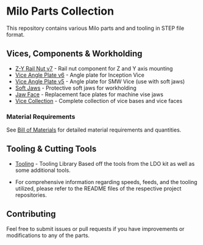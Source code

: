 # Milo Parts Collection

This repository contains various Milo parts and and tooling in STEP file format.

## Vices, Components & Workholding

- [Z-Y Rail Nut v7](T-nuts/Z-Y%20Rail%20Nut%20v7.step) - Rail nut component for Z and Y axis mounting
- [Vice Angle Plate v6](Vices/Angle%20Vice%20Plate/Vice%20Angle%20Plate%20v6.step) - Angle plate for Inception Vice
- [Vice Angle Plate v5](Vices/Angle%20Vice%20Plate/Vice%20Angle%20Plate%20v5.step) - Angle plate for SMW Vice (use with soft jaws)
- [Soft Jaws](Vices/Soft-Jaws/Soft%20Jaws.step) - Protective soft jaws for workholding
- [Jaw Face](Vices/jaw-faces/Jaw%20Face.step) - Replacement face plates for machine vise jaws
- [Vice Collection](Vices/Vice%20Collection.step) - Complete collection of vice bases and vice faces
### Material Requirements

See [Bill of Materials](BOM.md) for detailed material requirements and quantities.

## Tooling & Cutting Tools

- [Tooling](tools/.tools) - Tooling Library Based off the tools from the LDO kit as well as some additional tools.

- For comprehensive information regarding speeds, feeds, and the tooling utilized, please refer to the README files of the respective project repositories.

## Contributing

Feel free to submit issues or pull requests if you have improvements or modifications to any of the parts.

